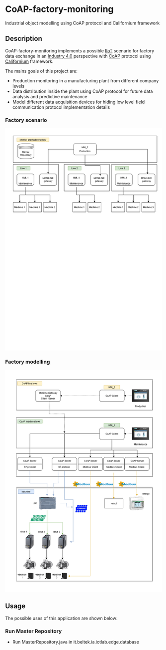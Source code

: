 # CoAP-factory-monitoring
Industrial object modelling using CoAP protocol and Californium framework

## Description
CoAP-factory-monitoring implements a possible [IIoT](https://en.wikipedia.org/wiki/Industrial_internet_of_things) scenario for factory data exchange in an [Industry 4.0](https://en.wikipedia.org/wiki/Fourth_Industrial_Revolution) perspective with [CoAP](https://en.wikipedia.org/wiki/Fourth_Industrial_Revolution) protocol using [Californium](https://www.eclipse.org/californium/) framework.

The mains goals of this project are:
- Production monitoring in a manufacturing plant from different company levels
- Data distribution inside the plant using CoAP protocol for future data analysis and predictive maintenance
- Model different data acquisition devices for hiding low level field communication protocol implementation details

### Factory scenario
![factory-scenario](Factory_Scenario.png)

### Factory modelling
![factory-modelling](Factory_Modelling.png)

## Usage
The possible uses of this application are shown below:

### Run Master Repository
* Run MasterRepository.java in it.beltek.ia.iotlab.edge.database


